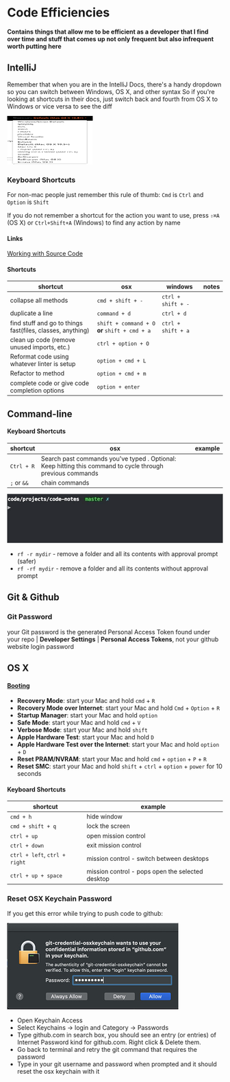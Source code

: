 # Code Efficiencies

**Contains things that allow me to be efficient as a developer that I find over time and stuff that comes up not only frequent but also infrequent worth putting here**

## IntelliJ

Remember that when you are in the IntelliJ Docs, there's a handy dropdown so you can switch between Windows, OS X, and other syntax
So if you're looking at shortcuts in their docs, just switch back and fourth from OS X to Windows or vice versa to see the diff

<img src="/images/intellij-docs-switch-syntax.png" width="200" height="113" title="The Land That Scrum Forgot Keynote">

### Keyboard Shortcuts
For non-mac people just remember this rule of thumb: `Cmd` is `Ctrl` and `Option` is `Shift`

If you do not remember a shortcut for the action you want to use, press `⇧⌘A` (OS X) or `Ctrl+Shift+A` (Windows) to find any action by name

#### Links
[Working with Source Code](https://www.jetbrains.com/help/idea/working-with-source-code.html)

#### Shortcuts

| shortcut| osx | windows | notes |
| --------| --- |-------- |------ |
| collapse all methods                                       | `cmd + shift + - `                             | `ctrl + shift + -` | |
| duplicate a line                                           | `command + d`                                  | `ctrl + d` | |
| find stuff and go to things fast(files, classes, anything) | `shift + command + O` **or** `shift + cmd + a` | `ctrl + shift + a` | |
| clean up code (remove unused imports, etc.)                | `ctrl + option + O`                            |     | |
| Reformat code using whatever linter is setup               | `option + cmd + L`                             |     | |
| Refactor to method                                         | `option + cmd + m`                             |     | |
| complete code or give code completion options              | `option + enter`                             |     | |

## Command-line

#### Keyboard Shortcuts

| shortcut| osx| example |
| --------| ---| ------- |
| `Ctrl + R`       | Search past commands you've typed .  Optional: Keep hitting this command to cycle through previous commands|
| `;` or `&&`      | chain commands | 

![bck-i-search](/images/bck-i-search.gif)

- `rf -r mydir` - remove a folder and all its contents with approval prompt (safer)
- `rf -rf mydir` - remove a folder and all its contents without approval prompt

## Git & Github

### Git Password
your Git password is the generated Personal Access Token found under your repo | **Developer Settings** | **Personal Access Tokens**, not your github website login password


## OS X

#### [Booting](https://www.idownloadblog.com/2016/05/23/mac-startup-key-combinations)
- **Recovery Mode**: start your Mac and hold `cmd` + `R`
- **Recovery Mode over Internet**: start your Mac and hold `Cmd` + `Option` + `R`
- **Startup Manager**: start your Mac and hold `option`
- **Safe Mode**: start your Mac and hold `cmd` + `V`
- **Verbose Mode**: start your Mac and hold `shift`
- **Apple Hardware Test**: start your Mac and hold `D`
- **Apple Hardware Test over the Internet**: start your Mac and hold `option` + `D`
- **Reset PRAM/NVRAM**: start your Mac and hold `cmd` + `option` + `P` + `R`
- **Reset SMC**: start your Mac and hold `shift` + `ctrl` + `option` + `power` for 10 seconds


#### Keyboard Shortcuts

| shortcut                            | example |
| ------------------------------------| ------- |
| `cmd + h`                           | hide window |
| `cmd + shift + q`                   | lock the screen |
| `ctrl + up`                         | open mission control |
| `ctrl + down`                       | exit mission control |
| `ctrl + left`, `ctrl + right`       | mission control - switch between desktops |
| `ctrl + up + space`                 | mission control - pops open the selected desktop |

### Reset OSX Keychain Password
If you get this error while trying to push code to github:

![osxkeychain-git-auth-error](/images/osxkeychain-git-auth-error.jpg)

- Open Keychain Access
- Select Keychains -> login and Category -> Passwords
- Type github.com in search box, you should see an entry (or entries) of Internet Password kind for github.com. Right click & Delete them.
- Go back to terminal and retry the git command that requires the password
- Type in your git username and password when prompted and it should reset the osx keychain with it


